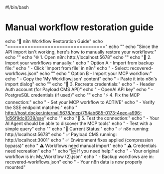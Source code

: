 #!/bin/bash
# Manual workflow restoration guide

echo "🔧 n8n Workflow Restoration Guide"
echo "=================================="
echo ""
echo "Since the API import isn't working, here's how to manually restore your workflows:"
echo ""
echo "🌐 1. Open n8n: http://localhost:5678"
echo ""
echo "📁 2. Import your workflows manually:"
echo "   Option A - Import from backup file:"
echo "   - Click 'Import from file' in n8n"
echo "   - Select: recovered-workflows.json"
echo ""
echo "   Option B - Import your MCP workflow:"
echo "   - Copy the 'My Workflow.json' content"
echo "   - Paste it into n8n's import dialog"
echo ""
echo "🔑 3. Recreate credentials:"
echo "   - Header Auth account (for Payload CMS API)"
echo "   - OpenAI API key"
echo "   - PostgreSQL credentials (if used)"
echo ""
echo "⚡ 4. Fix the MCP connection:"
echo "   - Set your MCP workflow to ACTIVE"
echo "   - Verify the SSE endpoint matches:"
echo "     http://host.docker.internal:5678/mcp/754ab685-0173-4eec-a996-1d56f9dc8339/sse"
echo ""
echo "🧪 5. Test the connection:"
echo "   - Your AI Agent should be able to discover the MCP tools"
echo "   - Test with a simple query"
echo ""
echo "📍 Current Status:"
echo "   ✅ n8n running: http://localhost:5678"
echo "   ✅ Payload CMS running: http://localhost:3001"
echo "   ✅ Environment fixes applied (compression bypass)"
echo "   ⚠️  Workflows need manual import"
echo "   ⚠️  Credentials need recreation"
echo ""
echo "🆘 If you need help:"
echo "   - Your original workflow is in: My_Workflow (2).json"
echo "   - Backup workflows are in: recovered-workflows.json"
echo "   - Your n8n data is now properly mounted"
